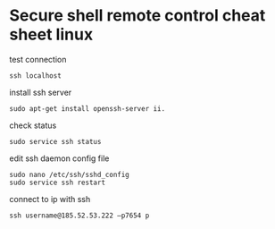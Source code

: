 # Secure shell remote control cheat sheet linux

test connection

```console
ssh localhost
```
install ssh server

```console
sudo apt-get install openssh-server ii.

```
check status

```console
sudo service ssh status
```
edit ssh daemon config file

```console
sudo nano /etc/ssh/sshd_config
sudo service ssh restart
```
connect to ip with ssh

```console
ssh username@185.52.53.222 –p7654 p
```






